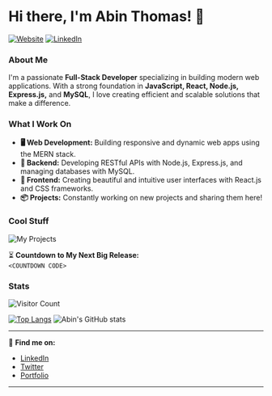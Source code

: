 # Hi there, I'm Abin Thomas! 👋

[![Website](https://img.shields.io/badge/Website-abinthomas.net-blue?style=flat-square&logo=google-chrome)](https://abinthomas.net)
[![LinkedIn](https://img.shields.io/badge/LinkedIn-Connect-blue?style=flat-square&logo=linkedin)](https://www.linkedin.com/in/abin-thomas/)

### About Me
I'm a passionate **Full-Stack Developer** specializing in building modern web applications. With a strong foundation in **JavaScript, React, Node.js, Express.js,** and **MySQL**, I love creating efficient and scalable solutions that make a difference.

### What I Work On
- **🖥️ Web Development:** Building responsive and dynamic web apps using the MERN stack.
- **💾 Backend:** Developing RESTful APIs with Node.js, Express.js, and managing databases with MySQL.
- **🎨 Frontend:** Creating beautiful and intuitive user interfaces with React.js and CSS frameworks.
- **📦 Projects:** Constantly working on new projects and sharing them here!

### Cool Stuff
![My Projects](https://user-images.githubusercontent.com/your_image_here) <!-- Replace with your actual image URL -->

⏳ **Countdown to My Next Big Release:**  
`<COUNTDOWN CODE>` <!-- Use a countdown tool like https://countingdownto.com/ to generate code -->

### Stats
![Visitor Count](https://komarev.com/ghpvc/?username=abin-thomas&style=flat-square)

[![Top Langs](https://github-readme-stats.vercel.app/api/top-langs/?username=abin-thomas&layout=compact)](https://github.com/anuraghazra/github-readme-stats)
![Abin's GitHub stats](https://github-readme-stats.vercel.app/api?username=abin-thomas&show_icons=true&theme=radical)

---

🔗 **Find me on:**
- [LinkedIn](https://www.linkedin.com/in/abin-thomas/)
- [Twitter](https://twitter.com/abin-thomas)
- [Portfolio](https://abinthomas.net)
---

